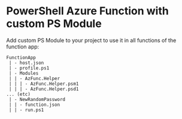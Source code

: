 # PowerShell Azure Function with custom PS Module
Add custom PS Module to your project to use it in all functions of the function app:

```
FunctionApp
 | - host.json
 | - profile.ps1
 | - Modules
 | | - AzFunc.Helper
 | | | - AzFunc.Helper.psm1
 | | | - AzFunc.Helper.psd1
... (etc)
 | - NewRandomPassword
 | | - function.json
 | | - run.ps1
 ```